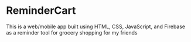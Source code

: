 # ReminderCart
This is a web/mobile app built using HTML, CSS, JavaScript, and Firebase as a reminder tool for grocery shopping for my friends
